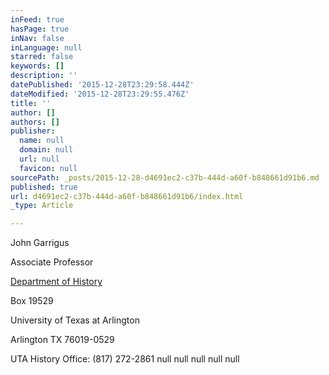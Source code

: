 ```yaml
---
inFeed: true
hasPage: true
inNav: false
inLanguage: null
starred: false
keywords: []
description: ''
datePublished: '2015-12-28T23:29:58.444Z'
dateModified: '2015-12-28T23:29:55.476Z'
title: ''
author: []
authors: []
publisher:
  name: null
  domain: null
  url: null
  favicon: null
sourcePath: _posts/2015-12-28-d4691ec2-c37b-444d-a60f-b848661d91b6.md
published: true
url: d4691ec2-c37b-444d-a60f-b848661d91b6/index.html
_type: Article

---
```

John Garrigus 

Associate Professor

[Department of History][0]

Box 19529

University of Texas at Arlington

Arlington TX 76019-0529

UTA History Office: (817) 272-2861
null
null
null
null
null

[0]: http://www.uta.edu/history
